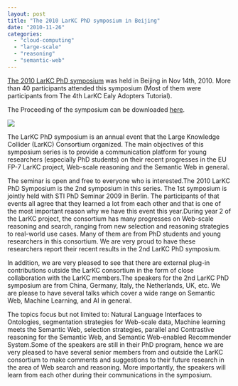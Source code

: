```yaml
---
layout: post
title: "The 2010 LarKC PhD symposium in Beijing"
date: "2010-11-26"
categories: 
  - "cloud-computing"
  - "large-scale"
  - "reasoning"
  - "semantic-web"
---
```


[The 2010 LarKC PhD symposium](http://www.wici-lab.org/wici/larkc-phd-2010/) was held in Beijing in Nov 14th, 2010. More than 40 participants attended this symposium (Most of them were participants from The 4th LarKC Ealy Adopters Tutorial).

The Proceeding of the symposium can be downloaded [here](http://www.wici-lab.org/wici/larkc-phd-2010/LarKC-PhD-2010.pdf).

![](images/small-DSCN2210.JPG)

The LarKC PhD symposium is an annual event that the Large Knowledge Collider (LarKC) Consortium organized. The main objectives of this symposium series is to provide a communication platform for young researchers (especially PhD students) on their recent progresses in the EU FP-7 LarKC project, Web-scale reasoning and the Semantic Web in general.

The seminar is open and free to everyone who is interested.The 2010 LarKC PhD Symposium is the 2nd symposium in this series. The 1st symposium is jointly held with STI PhD Seminar 2009 in Berlin. The participants of that events all agree that they learned a lot from each other and that is one of the most important reason why we have this event this year.During year 2 of the LarKC project, the consortium has many progresses on Web-scale reasoning and search, ranging from new selection and reasoning strategies to real-world use cases. Many of them are from PhD students and young researchers in this consortium. We are very proud to have these researchers report their recent results in the 2nd LarKC PhD symposium.

In addition, we are very pleased to see that there are external plug-in contributions outside the LarKC consortium in the form of close collaboration with the LarKC members.The speakers for the 2nd LarKC PhD symposium are from China, Germany, Italy, the Netherlands, UK, etc. We are please to have several talks which cover a wide range on Semantic Web, Machine Learning, and AI in general.

The topics focus but not limited to: Natural Language Interfaces to Ontologies, segmentation strategies for Web-scale data, Machine learning meets the Semantic Web, selection strategies, parallel and Contrastive reasoning for the Semantic Web, and Semantic Web-enabled Recommender System.Some of the speakers are still in their PhD program, hence we are very pleased to have several senior members from and outside the LarKC consortium to make comments and suggestions to their future research in the area of Web search and reasoning. More importantly, the speakers will learn from each other during their communications in the symposium.
